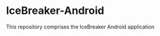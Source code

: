 IceBreaker-Android
==================

This repository comprises the IceBreaker Android application
